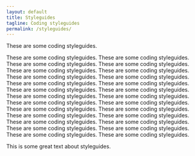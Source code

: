 ```yaml
---
layout: default
title: Styleguides
tagline: Coding styleguides
permalink: /styleguides/
---
```


These are some coding styleguides.

These are some coding styleguides.
These are some coding styleguides.
These are some coding styleguides.
These are some coding styleguides.
These are some coding styleguides.
These are some coding styleguides.
These are some coding styleguides.
These are some coding styleguides.
These are some coding styleguides.
These are some coding styleguides.
These are some coding styleguides.
These are some coding styleguides.
These are some coding styleguides.
These are some coding styleguides.
These are some coding styleguides.
These are some coding styleguides.
These are some coding styleguides.
These are some coding styleguides.
These are some coding styleguides.
These are some coding styleguides.
These are some coding styleguides.
These are some coding styleguides.
These are some coding styleguides.
These are some coding styleguides.
These are some coding styleguides.
These are some coding styleguides.

This is some great text about styleguides.
